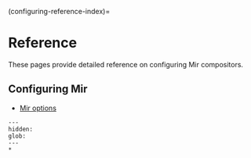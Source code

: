 (configuring-reference-index)=

# Reference

These pages provide detailed reference on configuring Mir compositors.

## Configuring Mir

- [Mir options](options)

```{toctree}
---
hidden:
glob:
---
*
```
